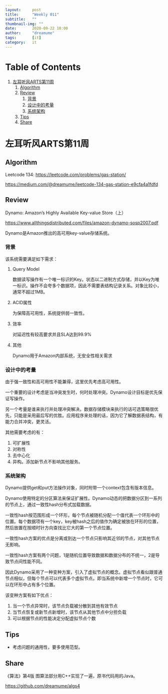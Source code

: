 ```yaml
---
layout:     post
title:      "Weekly 011"
subtitle:   ""
thumbnail-img: ""
date:       2020-09-22 10:00
author:     "dreamume"
tags: 		[it]
category:   it
---
```


# Table of Contents

1.  [左耳听风ARTS第11周](#org3428878)
    1.  [Algorithm](#org2ce3538)
    2.  [Review](#org51a2c60)
        1.  [背景](#org13e3743)
        2.  [设计中的考量](#orgb87fa3c)
        3.  [系统架构](#org1ca48bf)
    3.  [Tips](#orgca2264c)
    4.  [Share](#org24e2fe2)



<a id="org3428878"></a>

# 左耳听风ARTS第11周


<a id="org2ce3538"></a>

## Algorithm

Leetcode 134: <https://leetcode.com/problems/gas-station/>

<https://medium.com/@dreamume/leetcode-134-gas-station-e9cfa4a1fdfd>


<a id="org51a2c60"></a>

## Review

Dynamo: Amazon’s Highly Available Key-value Store（上）

<https://www.allthingsdistributed.com/files/amazon-dynamo-sosp2007.pdf>

Dynamo是Amazon推出的高可用key-value存储系统。


<a id="org13e3743"></a>

### 背景

该系统需要满足如下需求：

1.  Query Model
    
    数据读写操作有一个唯一标识的Key。状态以二进制方式存储，并以Key为唯一标识。操作不会夸多个数据项，因此不需要表结构记录关系。对象比较小，通常不超过1MB。
2.  ACID属性
    
    为保障高可用性，系统提供弱一致性。
3.  效率
    
    对延迟性有较高要求并且SLA达到99.9%
4.  其他
    
    Dynamo用于Amazon内部系统，无安全性相关需求


<a id="orgb87fa3c"></a>

### 设计中的考量

由于强一致性和高可用性不能兼得，这里优先考虑高可用性。

一个重要的设计考虑是当冲突发生时，何时处理冲突。Dynamo设计目标是优先保证写操作。

另一个考量是谁来执行并处理冲突解决。数据存储模块来执行的话可选策略很优先，只能是采用最后写的优胜。应用程序来处理的话，因为它了解数据表结构，有能力合并冲突，更灵活。

其他需要考虑的有：

1.  可扩展性
2.  对称性
3.  去中心化
4.  异构。添加新节点不影响其他服务。


<a id="org1ca48bf"></a>

### 系统架构

Dynamo提供get和put方法操作对象，同时附带一个context包含有版本信息。

Dynamo使用特定的分区算法来保证扩展性。Dynamo动态的把数据分区到一系列的节点上，通过一致性hash分布式加载数据。

一致性hash按范围形成一个环形，每个节点被随机分配一个值代表一个环形中的位置。每个数据项有一个key，key被hash之后的值作为确定被放在环形的位置，然后放置在按顺时针方向查找比它大的第一个节点位置。

一致性hash方案的优点是分离或到达一个节点只影响其近邻的节点，对其他节点无影响。

一致性hash方案有两个问题，1是随机位置导致数据和数据分布的不统一，2是导致节点间性能不同。

因此Dynamo采用了一种变种方案，引入了虚拟节点的概念。虚拟节点看似跟普通节点相似，但每个节点可以代表多个虚拟节点。即当系统中新增一个节点时，它可以在环形中占有多个位置。

该变种方案有如下优点：

1.  当一个节点异常时，该节点负载被分散到其他有效节点
2.  当节点恢复或新节点新增时，该节点从其他节点中分担负载
3.  可以根据节点的性能决定分配虚拟节点个数


<a id="orgca2264c"></a>

## Tips

-   考虑问题的通用性，要多使用范型。


<a id="org24e2fe2"></a>

## Share

《算法》第4版 图算法部分用C++实现了一遍，原书代码用的Java。

<https://github.com/dreamume/algs4>

